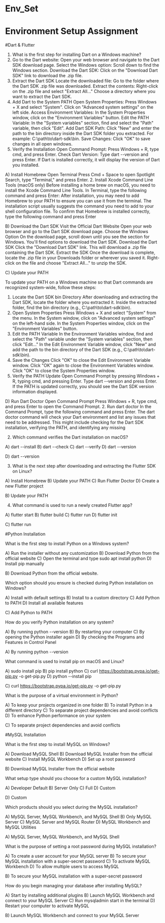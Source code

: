# Env_Set

# Environment Setup Assignment

#Dart & Flutter

1. What is the first step for installing Dart on a Windows machine?
2. Go to the Dart website: Open your web browser and navigate to the Dart SDK download page.
Select the Windows option: Scroll down to find the Windows section.
Download the Dart SDK: Click on the "Download Dart SDK" link to download the .zip file.
2. Extract the Dart SDK
Locate the downloaded file: Go to the folder where the Dart SDK .zip file was downloaded.
Extract the contents: Right-click on the .zip file and select "Extract All..." Choose a directory where you want to extract the Dart SDK.
3. Add Dart to the System PATH
Open System Properties:
Press Windows + X and select "System".
Click on "Advanced system settings" on the left side.
Access Environment Variables:
In the System Properties window, click on the "Environment Variables" button.
Edit the PATH Variable:
In the "System variables" section, find and select the "Path" variable, then click "Edit".
Add Dart SDK Path:
Click "New" and enter the path to the bin directory inside the Dart SDK folder you extracted. For example: C:\path\to\dart-sdk\bin.
Save Changes:
Click "OK" to save changes in all open windows.
4. Verify the Installation
Open Command Prompt:
Press Windows + R, type cmd, and press Enter.
Check Dart Version:
Type dart --version and press Enter. If Dart is installed correctly, it will display the version of Dart you installed.

A) Install Homebrew
Open Terminal
Press Cmd + Space to open Spotlight Search, type "Terminal," and press Enter.
2. Install Xcode Command Line Tools (macOS only)
Before installing a home brew on macOS, you need to install the Xcode Command Line Tools.
In Terminal, type the following command and press Enter:
After installation, you may need to add Homebrew to your PATH to ensure you can use it from the terminal. The installation script usually suggests the command you need to add to your shell configuration file.
To confirm that Homebrew is installed correctly, type the following command and press Enter

B) Download the Dart SDK
 Visit the Official Dart Website
Open your web browser and go to the Dart SDK download page.
 Choose the Windows Option
On the download page, scroll down until you see the section for Windows.
You'll find options to download the Dart SDK.
  Download the Dart SDK
Click the "Download Dart SDK" link. This will download a .zip file containing the Dart SDK.
 Extract the SDK
Once the download is complete, locate the .zip file in your Downloads folder or wherever you saved it.
Right-click on the file and choose "Extract All..." to unzip the SDK.

C) Update your PATH

To update your PATH on a Windows machine so that Dart commands are recognized system-wide, follow these steps:

1. Locate the Dart SDK bin Directory
After downloading and extracting the Dart SDK, locate the folder where you extracted it.
Inside the extracted folder, find the bin directory (e.g., C:\path\to\dart-sdk\bin).
2. Open System Properties
Press Windows + X and select "System" from the menu.
In the System window, click on "Advanced system settings" on the left-hand side.
In the System Properties window, click on the "Environment Variables" button.
3. Edit the PATH Variable
In the Environment Variables window, find and select the "Path" variable under the "System variables" section, then click "Edit..."
In the Edit Environment Variable window, click "New" and add the path to the bin directory of the Dart SDK (e.g., C:\path\to\dart-sdk\bin).
4. Save the Changes
Click "OK" to close the Edit Environment Variable window.
Click "OK" again to close the Environment Variables window.
Click "OK" to close the System Properties window.
5. Verify the PATH Update
Open Command Prompt by pressing Windows + R, typing cmd, and pressing Enter.
Type dart --version and press Enter.
If the PATH is updated correctly, you should see the Dart SDK version information displayed.

D) Run Dart Doctor
Open Command Prompt
Press Windows + R, type cmd, and press Enter to open the Command Prompt.
2. Run dart doctor
In the Command Prompt, type the following command and press Enter.
The dart doctor command will check your Dart environment and list any issues that need to be addressed. This might include checking for the Dart SDK installation, verifying the PATH, and identifying any missing



2. Which command verifies the Dart installation on macOS?

A) dart --install
B) dart --check
C) dart --verify
D) dart --version

D) dart --version


3. What is the next step after downloading and extracting the Flutter SDK on Linux?

A) Install Homebrew
B) Update your PATH
C) Run Flutter Doctor
D) Create a new Flutter project

B) Update your PATH


4. What command is used to run a newly created Flutter app?

A) flutter start
B) flutter build
C) flutter run
D) flutter init

C) flutter run


#Python Installation

What is the first step to install Python on a Windows system?

A) Run the installer without any customization
B) Download Python from the official website
C) Open the terminal and type sudo apt install python
D) Install pip manually

B) Download Python from the official website.

Which option should you ensure is checked during Python installation on Windows?

A) Install with default settings
B) Install to a custom directory
C) Add Python to PATH
D) Install all available features

C) Add Python to PATH

How do you verify Python installation on any system?

A) By running python --version
B) By restarting your computer
C) By opening the Python installer again
D) By checking the Programs and Features in Control Panel

A) By running python --version

What command is used to install pip on macOS and Linux?

A) sudo install pip
B) pip install python
C) curl https://bootstrap.pypa.io/get-pip.py -o get-pip.py
D) python --install pip

C) curl https://bootstrap.pypa.io/get-pip.py -o get-pip.py

What is the purpose of a virtual environment in Python?

A) To keep your projects organized in one folder
B) To install Python in a different directory
C) To separate project dependencies and avoid conflicts
D) To enhance Python performance on your system

C) To separate project dependencies and avoid conflicts

#MySQL Installation

What is the first step to install MySQL on Windows?

A) Download MySQL Shell
B) Download MySQL Installer from the official website
C) Install MySQL Workbench
D) Set up a root password

B) Download MySQL Installer from the official website

What setup type should you choose for a custom MySQL installation?

A) Developer Default
B) Server Only
C) Full
D) Custom

D) Custom

Which products should you select during the MySQL installation?

A) MySQL Server, MySQL Workbench, and MySQL Shell
B) Only MySQL Server
C) MySQL Server and MySQL Router
D) MySQL Workbench and MySQL Utilities

A) MySQL Server, MySQL Workbench, and MySQL Shell

What is the purpose of setting a root password during MySQL installation?

A) To create a user account for your MySQL server
B) To secure your MySQL installation with a super-secret password
C) To activate MySQL Workbench
D) To allow multiple users to access MySQL

B) To secure your MySQL installation with a super-secret password

How do you begin managing your database after installing MySQL?

A) Start by installing additional plugins
B) Launch MySQL Workbench and connect to your MySQL Server
C) Run mysqladmin start in the terminal
D) Restart your computer to activate MySQL

B) Launch MySQL Workbench and connect to your MySQL Server
